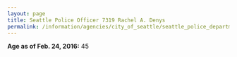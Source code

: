 ```yaml
---
layout: page
title: Seattle Police Officer 7319 Rachel A. Denys
permalink: /information/agencies/city_of_seattle/seattle_police_department/copbook/7319/
---
```


**Age as of Feb. 24, 2016:** 45
